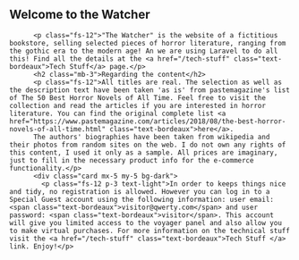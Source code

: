 <h2 class="mb-3">Welcome to the Watcher</h2>

          <p class="fs-12">"The Watcher" is the website of a fictitious bookstore, selling selected pieces of horror literature, ranging from the gothic era to the modern age! An we are using Laravel to do all this! Find all the details at the <a href="/tech-stuff" class="text-bordeaux">Tech Stuff</a> page.</p>
          <h2 class="mb-3">Regarding the content</h2>
          <p class="fs-12">All titles are real. The selection as well as the description text have been taken 'as is' from pastemagazine's list of The 50 Best Horror Novels of All Time. Feel free to visit the collection and read the articles if you are interested in horror literature. You can find the original complete list <a href="https://www.pastemagazine.com/articles/2018/08/the-best-horror-novels-of-all-time.html" class="text-bordeaux">here</a>.
          The authors' biographies have been taken from wikipedia and their photos from random sites on the web. I do not own any rights of this content, I used it only as a sample. All prices are imaginary, just to fill in the necessary product info for the e-commerce functionality.</p>
          <div class="card mx-5 my-5 bg-dark">
            <p class="fs-12 p-3 text-light">In order to keeps things nice and tidy, no registration is allowed. However you can log in to a Special Guest account using the following information: user email: <span class="text-bordeaux">visitor@qwerty.com</span> and user password: <span class="text-bordeaux">visitor</span>. This account will give you limited access to the voyager panel and also allow you to make virtual purchases. For more information on the technical stuff visit the <a href="/tech-stuff" class="text-bordeaux">Tech Stuff </a> link. Enjoy!</p>
